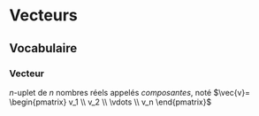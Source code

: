 # Vecteurs

## Vocabulaire

### Vecteur

*n*-uplet de *n* nombres réels appelés *composantes*, noté $\vec{v}= \begin{pmatrix} v_1 \\ v_2 \\ \vdots \\ v_n \end{pmatrix}$

